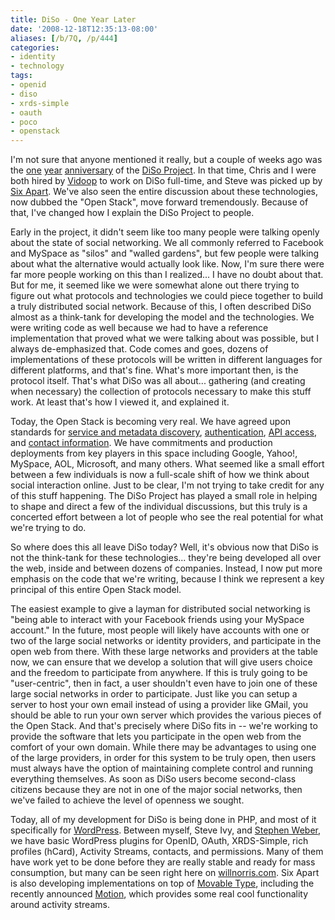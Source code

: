 ```yaml
---
title: DiSo - One Year Later
date: '2008-12-18T12:35:13-08:00'
aliases: [/b/7Q, /p/444]
categories:
- identity
- technology
tags:
- openid
- diso
- xrds-simple
- oauth
- poco
- openstack
---
```

I'm not sure that anyone mentioned it really, but a couple of weeks ago was the [one][] [year][] [anniversary][] of the
[DiSo Project][].  In that time, Chris and I were both hired by [Vidoop][] to work on DiSo full-time, and Steve was
picked up by [Six Apart][].  We've also seen the entire discussion about these technologies, now dubbed the "Open
Stack", move forward tremendously.  Because of that, I've changed how I explain the DiSo Project to people.

Early in the project, it didn't seem like too many people were talking openly about the state of social networking.  We
all commonly referred to Facebook and MySpace as "silos" and "walled gardens", but few people were talking about what
the alternative would actually look like.  Now, I'm sure there were far more people working on this than I realized... I
have no doubt about that.  But for me, it seemed like we were somewhat alone out there trying to figure out what
protocols and technologies we could piece together to build a truly distributed social network.  Because of this, I
often described DiSo almost as a think-tank for developing the model and the technologies.  We were writing code as well
because we had to have a reference implementation that proved what we were talking about was possible, but I always
de-emphasized that.  Code comes and goes, dozens of implementations of these protocols will be written in different
languages for different platforms, and that's fine.  What's more important then, is the protocol itself.  That's what
DiSo was all about... gathering (and creating when necessary) the collection of protocols necessary to make this stuff
work.  At least that's how I viewed it, and explained it.

Today, the Open Stack is becoming very real.  We have agreed upon standards for [service and metadata discovery][],
[authentication][], [API access][], and [contact information][].  We have commitments and production deployments from
key players in this space including Google, Yahoo!, MySpace, AOL, Microsoft, and many others.  What seemed like a small
effort between a few individuals is now a full-scale shift of how we think about social interaction online.  Just to be
clear, I'm not trying to take credit for any of this stuff happening.  The DiSo Project has played a small role in
helping to shape and direct a few of the individual discussions, but this truly is a concerted effort between a lot of
people who see the real potential for what we're trying to do.

So where does this all leave DiSo today?  Well, it's obvious now that DiSo is not the think-tank for these
technologies... they're being developed all over the web, inside and between dozens of companies.  Instead, I now put
more emphasis on the code that we're writing, because I think we represent a key principal of this entire Open Stack
model.

The easiest example to give a layman for distributed social networking is "being able to interact with your Facebook
friends using your MySpace account."  In the future, most people will likely have accounts with one or two of the large
social networks or identity providers, and participate in the open web from there.  With these large networks and
providers at the table now, we can ensure that we develop a solution that will give users choice and the freedom to
participate from anywhere.  If this is truly going to be "user-centric", then in fact, a user shouldn't even have to
join one of these large social networks in order to participate.  Just like you can setup a server to host your own
email instead of using a provider like GMail, you should be able to run your own server which provides the various
pieces of the Open Stack.  And that's precisely where DiSo fits in -- we're working to provide the software that lets
you participate in the open web from the comfort of your own domain.  While there may be advantages to using one of the
large providers, in order for this system to be truly open, then users must always have the option of maintaining
complete control and running everything themselves.  As soon as DiSo users become second-class citizens because they are
not in one of the major social networks, then we've failed to achieve the level of openness we sought.  

Today, all of my development for DiSo is being done in PHP, and most of it specifically for [WordPress][].  Between
myself, Steve Ivy, and [Stephen Weber][], we have basic WordPress plugins for OpenID, OAuth, XRDS-Simple, rich profiles
(hCard), Activity Streams, contacts, and permissions.  Many of them have work yet to be done before they are really
stable and ready for mass consumption, but many can be seen right here on [willnorris.com][].  Six Apart is also
developing implementations on top of [Movable Type][], including the recently announced [Motion][], which provides some
real cool functionality around activity streams.

[one]: http://factoryjoe.com/blog/2007/12/06/oauth-10-openid-20-and-up-next-diso/
[year]: https://web.archive.org/web/20081218/http://redmonk.net/archives/2007/12/05/diso
[anniversary]: /2007/12/wp-openid-moving-to-diso
[DiSo Project]: http://diso-project.org/
[Vidoop]: https://web.archive.org/web/20081218/http://vidoop.com/
[Six Apart]: http://sixapart.com/
[service and metadata discovery]: https://web.archive.org/web/20081218/http://xrds-simple.net/
[authentication]: http://openid.net/
[API access]: http://oauth.net/
[contact information]: http://portablecontacts.net/
[WordPress]: http://wordpress.org/
[Stephen Weber]: http://singpolyma.net/
[willnorris.com]: /
[Movable Type]: http://www.movabletype.org/
[Motion]: http://www.movabletype.com/motion/
